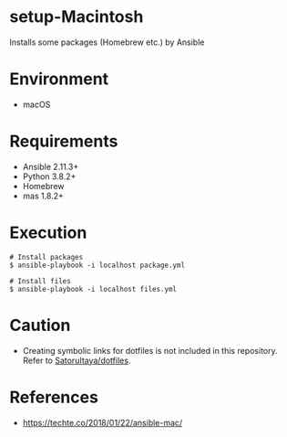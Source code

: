 # setup-Macintosh

Installs some packages (Homebrew etc.) by Ansible

# Environment
- macOS

# Requirements

- Ansible 2.11.3+
- Python 3.8.2+
- Homebrew
- mas 1.8.2+

# Execution

```
# Install packages
$ ansible-playbook -i localhost package.yml

# Install files
$ ansible-playbook -i localhost files.yml
```

# Caution
- Creating symbolic links for dotfiles is not included in this repository. Refer to [SatoruItaya/dotfiles](https://github.com/SatoruItaya/dotfiles).

# References 
- https://techte.co/2018/01/22/ansible-mac/
